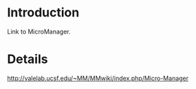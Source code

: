 # Introduction #

Link to MicroManager.


# Details #
http://valelab.ucsf.edu/~MM/MMwiki/index.php/Micro-Manager